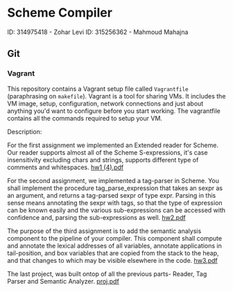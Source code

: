 # Scheme Compiler
ID: 314975418 - Zohar Levi
ID: 315256362 - Mahmoud Mahajna
## Git


### Vagrant

This repository contains a Vagrant setup file called `Vagrantfile` (paraphrasing on `makefile`). Vagrant is a tool for 
sharing VMs. It includes the VM image, setup, configuration, network connections and just about anything you'd want to 
configure before you start working. The vagrantfile contains all the commands required to setup your VM.


Description:

For the first assignment we implemented an Extended reader for Scheme. Our reader supports almost all of the Scheme S-expressions, it's case insensitivity excluding 
chars and strings, supports different type of comments and whitespaces. 
[hw1 (4).pdf](https://github.com/zoharlev1/Scheme-Compiler/files/9338358/hw1.4.pdf)

For the second assignment, we implemented a tag-parser in Scheme. You shall implement the
procedure tag_parse_expression that takes an sexpr as an argument, and returns a tag-parsed
sexpr of type expr. Parsing in this sense means annotating the sexpr with tags, so that the type
of expression can be known easily and the various sub-expressions can be accessed with confidence and, parsing the sub-expressions as well.
[hw2.pdf](https://github.com/zoharlev1/Scheme-Compiler/files/9338404/hw2.pdf)

The purpose of the third assignment is to add the semantic analysis component to the pipeline of
your compiler. This component shall compute and annotate the lexical addresses of all variables,
annotate applications in tail-position, and box variables that are copied from the stack to the heap,
and that changes to which may be visible elsewhere in the code.
[hw3.pdf](https://github.com/zoharlev1/Scheme-Compiler/files/9338412/hw3.pdf)

The last project, was built ontop of all the previous parts- Reader, Tag Parser and Semantic Analyzer. 
[proj.pdf](https://github.com/zoharlev1/Scheme-Compiler/files/9338419/proj.pdf)


